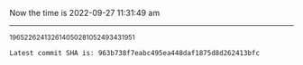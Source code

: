 Now the time is 2022-09-27 11:31:49 am

---

<small>196522624132614050281052493431951</small>

```txt
Latest commit SHA is: 963b738f7eabc495ea448daf1875d8d262413bfc
```
